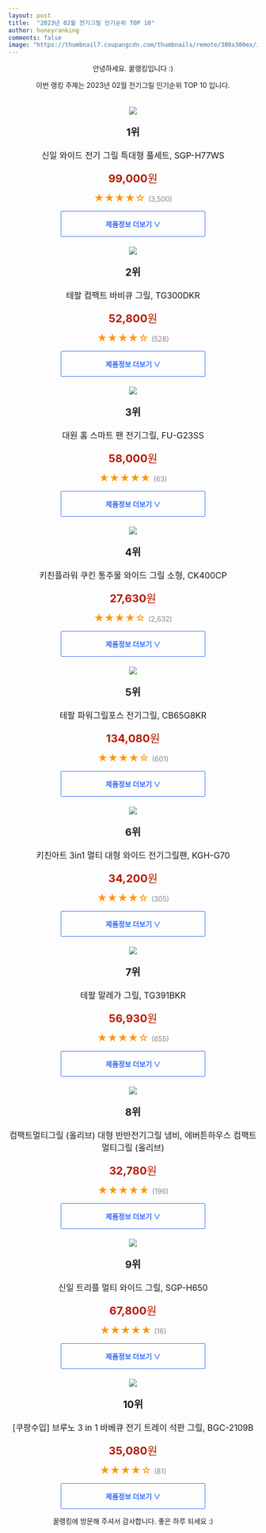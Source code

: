 ```yaml
---
layout: post
title:  "2023년 02월 전기그릴 인기순위 TOP 10"
author: honeyranking
comments: false
image: "https://thumbnail7.coupangcdn.com/thumbnails/remote/300x300ex/image/retail/images/503827537862794-ff082cfb-fee2-4fee-afed-8f8fda7eb2d9.jpg"
---
```

<p style="text-align: center;">안녕하세요. 꿀랭킹입니다 :)</p>
<p style="text-align: center;">이번 랭킹 주제는 2023년 02월 전기그릴 인기순위 TOP 10 입니다.</p><center><img src="https://thumbnail7.coupangcdn.com/thumbnails/remote/300x300ex/image/retail/images/503827537862794-ff082cfb-fee2-4fee-afed-8f8fda7eb2d9.jpg" style="margin-top:20px" /></center><p style="text-align: center; font-size: 20px"><b>1위</b></p><p style="text-align: center; font-size: 17px">신일 와이드 전기 그릴 특대형 풀세트, SGP-H77WS</p><p style="text-align: center;"><span style="color: #b61800; font-size: 22px;"><b>99,000</b>원</span></p><p style="text-align: center;"><span style="color: #ff9600; font-size: 20px;">★★★★☆ </span><span style="color: #878787;">(3,500)</span></p><center><a href="https://link.coupang.com/a/P9Bq8"><div style="font-size: 14px; display: inline-block; padding: 15px 90px; color: #346aff; border-radius: 2px; border: 1px solid #346aff; cursor: pointer;"><b>제품정보 더보기 &or;</b></div></a></center><center><img src="https://thumbnail7.coupangcdn.com/thumbnails/remote/300x300ex/image/retail/images/2982832196204767-f781b47e-e63f-44e1-a1ce-bf288fac365d.jpg" style="margin-top:20px" /></center><p style="text-align: center; font-size: 20px"><b>2위</b></p><p style="text-align: center; font-size: 17px">테팔 컴팩트 바비큐 그릴, TG300DKR</p><p style="text-align: center;"><span style="color: #b61800; font-size: 22px;"><b>52,800</b>원</span></p><p style="text-align: center;"><span style="color: #ff9600; font-size: 20px;">★★★★☆ </span><span style="color: #878787;">(528)</span></p><center><a href="https://link.coupang.com/a/P9Bq9"><div style="font-size: 14px; display: inline-block; padding: 15px 90px; color: #346aff; border-radius: 2px; border: 1px solid #346aff; cursor: pointer;"><b>제품정보 더보기 &or;</b></div></a></center><center><img src="https://thumbnail8.coupangcdn.com/thumbnails/remote/300x300ex/image/retail/images/7991291417232688-1ec36c12-05ed-4394-a038-969358e26d9b.jpg" style="margin-top:20px" /></center><p style="text-align: center; font-size: 20px"><b>3위</b></p><p style="text-align: center; font-size: 17px">대원 홈 스마트 팬 전기그릴, FU-G23SS</p><p style="text-align: center;"><span style="color: #b61800; font-size: 22px;"><b>58,000</b>원</span></p><p style="text-align: center;"><span style="color: #ff9600; font-size: 20px;">★★★★★ </span><span style="color: #878787;">(63)</span></p><center><a href="https://link.coupang.com/a/P9Brb"><div style="font-size: 14px; display: inline-block; padding: 15px 90px; color: #346aff; border-radius: 2px; border: 1px solid #346aff; cursor: pointer;"><b>제품정보 더보기 &or;</b></div></a></center><center><img src="https://thumbnail8.coupangcdn.com/thumbnails/remote/300x300ex/image/retail/images/7113419664527258-b638af96-1adc-4dd4-ab02-31850844526b.jpg" style="margin-top:20px" /></center><p style="text-align: center; font-size: 20px"><b>4위</b></p><p style="text-align: center; font-size: 17px">키친플라워 쿠킨 통주물 와이드 그릴 소형, CK400CP</p><p style="text-align: center;"><span style="color: #b61800; font-size: 22px;"><b>27,630</b>원</span></p><p style="text-align: center;"><span style="color: #ff9600; font-size: 20px;">★★★★☆ </span><span style="color: #878787;">(2,632)</span></p><center><a href="https://link.coupang.com/a/P9Brd"><div style="font-size: 14px; display: inline-block; padding: 15px 90px; color: #346aff; border-radius: 2px; border: 1px solid #346aff; cursor: pointer;"><b>제품정보 더보기 &or;</b></div></a></center><center><img src="https://thumbnail6.coupangcdn.com/thumbnails/remote/300x300ex/image/retail/images/2020/02/27/11/2/98340fd2-e8ee-4916-93fc-3948e2dcb1a7.jpg" style="margin-top:20px" /></center><p style="text-align: center; font-size: 20px"><b>5위</b></p><p style="text-align: center; font-size: 17px">테팔 파워그릴포스 전기그릴, CB65G8KR</p><p style="text-align: center;"><span style="color: #b61800; font-size: 22px;"><b>134,080</b>원</span></p><p style="text-align: center;"><span style="color: #ff9600; font-size: 20px;">★★★★☆ </span><span style="color: #878787;">(601)</span></p><center><a href="https://link.coupang.com/a/P9Brf"><div style="font-size: 14px; display: inline-block; padding: 15px 90px; color: #346aff; border-radius: 2px; border: 1px solid #346aff; cursor: pointer;"><b>제품정보 더보기 &or;</b></div></a></center><center><img src="https://thumbnail6.coupangcdn.com/thumbnails/remote/300x300ex/image/retail/images/2020/10/21/17/7/516e1df7-c972-4796-9caa-bbeaa0d8ad6a.jpg" style="margin-top:20px" /></center><p style="text-align: center; font-size: 20px"><b>6위</b></p><p style="text-align: center; font-size: 17px">키친아트 3in1 멀티 대형 와이드 전기그릴팬, KGH-G70</p><p style="text-align: center;"><span style="color: #b61800; font-size: 22px;"><b>34,200</b>원</span></p><p style="text-align: center;"><span style="color: #ff9600; font-size: 20px;">★★★★☆ </span><span style="color: #878787;">(305)</span></p><center><a href="https://link.coupang.com/a/P9Brg"><div style="font-size: 14px; display: inline-block; padding: 15px 90px; color: #346aff; border-radius: 2px; border: 1px solid #346aff; cursor: pointer;"><b>제품정보 더보기 &or;</b></div></a></center><center><img src="https://thumbnail7.coupangcdn.com/thumbnails/remote/300x300ex/image/retail/images/2965800697583990-96ecfa34-c283-4d55-b616-6b54c4d1c81f.jpg" style="margin-top:20px" /></center><p style="text-align: center; font-size: 20px"><b>7위</b></p><p style="text-align: center; font-size: 17px">테팔 말레가 그릴, TG391BKR</p><p style="text-align: center;"><span style="color: #b61800; font-size: 22px;"><b>56,930</b>원</span></p><p style="text-align: center;"><span style="color: #ff9600; font-size: 20px;">★★★★☆ </span><span style="color: #878787;">(655)</span></p><center><a href="https://link.coupang.com/a/P9Bri"><div style="font-size: 14px; display: inline-block; padding: 15px 90px; color: #346aff; border-radius: 2px; border: 1px solid #346aff; cursor: pointer;"><b>제품정보 더보기 &or;</b></div></a></center><center><img src="https://thumbnail9.coupangcdn.com/thumbnails/remote/300x300ex/image/vendor_inventory/33b0/f4453997aa8d14a6f21b54b29ce7cdcf677eec12840f4346185d1fda865e.jpg" style="margin-top:20px" /></center><p style="text-align: center; font-size: 20px"><b>8위</b></p><p style="text-align: center; font-size: 17px">컴팩트멀티그릴 (올리브) 대형 반반전기그릴 냄비, 에버튼하우스 컴팩트멀티그릴 (올리브)</p><p style="text-align: center;"><span style="color: #b61800; font-size: 22px;"><b>32,780</b>원</span></p><p style="text-align: center;"><span style="color: #ff9600; font-size: 20px;">★★★★★ </span><span style="color: #878787;">(196)</span></p><center><a href="https://link.coupang.com/a/P9Brl"><div style="font-size: 14px; display: inline-block; padding: 15px 90px; color: #346aff; border-radius: 2px; border: 1px solid #346aff; cursor: pointer;"><b>제품정보 더보기 &or;</b></div></a></center><center><img src="https://thumbnail8.coupangcdn.com/thumbnails/remote/300x300ex/image/retail/images/8324278273656165-279200d0-d606-4f4d-9639-1ee2cee415b3.jpg" style="margin-top:20px" /></center><p style="text-align: center; font-size: 20px"><b>9위</b></p><p style="text-align: center; font-size: 17px">신일 트리플 멀티 와이드 그릴, SGP-H650</p><p style="text-align: center;"><span style="color: #b61800; font-size: 22px;"><b>67,800</b>원</span></p><p style="text-align: center;"><span style="color: #ff9600; font-size: 20px;">★★★★★ </span><span style="color: #878787;">(16)</span></p><center><a href="https://link.coupang.com/a/P9Brn"><div style="font-size: 14px; display: inline-block; padding: 15px 90px; color: #346aff; border-radius: 2px; border: 1px solid #346aff; cursor: pointer;"><b>제품정보 더보기 &or;</b></div></a></center><center><img src="https://thumbnail7.coupangcdn.com/thumbnails/remote/300x300ex/image/retail/images/7955615474530800-e068c7a2-45ea-4405-a4c8-9762ebe23abe.jpg" style="margin-top:20px" /></center><p style="text-align: center; font-size: 20px"><b>10위</b></p><p style="text-align: center; font-size: 17px">[쿠팡수입] 브루노 3 in 1 바베큐 전기 트레이 석판 그릴, BGC-2109B</p><p style="text-align: center;"><span style="color: #b61800; font-size: 22px;"><b>35,080</b>원</span></p><p style="text-align: center;"><span style="color: #ff9600; font-size: 20px;">★★★★☆ </span><span style="color: #878787;">(81)</span></p><center><a href="https://link.coupang.com/a/P9Bro"><div style="font-size: 14px; display: inline-block; padding: 15px 90px; color: #346aff; border-radius: 2px; border: 1px solid #346aff; cursor: pointer;"><b>제품정보 더보기 &or;</b></div></a></center><p style="text-align: center;">꿀랭킹에 방문해 주셔서 감사합니다. 좋은 하루 되세요 :)</p>